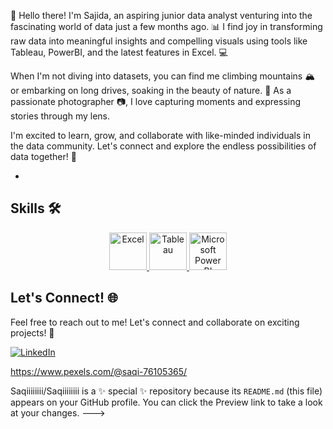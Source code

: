  👋 Hello there! I'm Sajida, an aspiring junior data analyst venturing into the fascinating world of data just a few months ago. 📊 I find joy in transforming raw data into meaningful insights and compelling visuals using tools like Tableau, PowerBI, and the latest features in Excel. 💻

When I'm not diving into datasets, you can find me climbing mountains 🏔️ or embarking on long drives, soaking in the beauty of nature. 🚗 As a passionate photographer 📷, I love capturing moments and expressing stories through my lens.

I'm excited to learn, grow, and collaborate with like-minded individuals in the data community. Let's connect and explore the endless possibilities of data together! 🌟


- 

## Skills 🛠️

<p align="center">
<a href="#" target="_blank"> <img src="https://upload.wikimedia.org/wikipedia/commons/thumb/3/34/Microsoft_Office_Excel_%282019%E2%80%93present%29.svg/512px-Microsoft_Office_Excel_%282019%E2%80%93present%29.svg.png" alt="Excel" height="60"/> </a>
<a href="#" target="_blank"> <img src="https://upload.wikimedia.org/wikipedia/en/thumb/0/06/Tableau_logo.svg/1920px-Tableau_logo.svg.png" alt="Tableau" height="60"/> </a>
<a href="#" target="_blank"> <img src="https://insightsoftware.com/wp-content/uploads/2018/03/blog-microsoft-power-bi-solid-color.jpg" alt="Microsoft Power BI" height="60"/> </a>
</p>

## Let's Connect! 🌐

Feel free to reach out to me! Let's connect and collaborate on exciting projects! 🤝

[![LinkedIn](https://img.shields.io/badge/LinkedIn-Connect-blue)](https://www.linkedin.com/in/sajida-karim-126968aa/)

https://www.pexels.com/@saqi-76105365/





Saqiiiiiiii/Saqiiiiiiii is a ✨ special ✨ repository because its `README.md` (this file) appears on your GitHub profile.
You can click the Preview link to take a look at your changes.
--->
